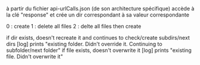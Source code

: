 à partir du fichier api-urlCalls.json (de son architecture spécifique)
accède à la clé "response"
et crée un dir correspondant à sa valeur correspondante

0 : create
1 : delete all files
2 : delte all files then create

if dir exists, doesn't recreate it and continues to check/create subdirs/next dirs 
    [log] prints "existing folder. Didn't override it. Continuing to subfolder/next folder"
if file exists, doesn't overwrite it 
    [log] prints "existing file. Didn't overwrite it"
